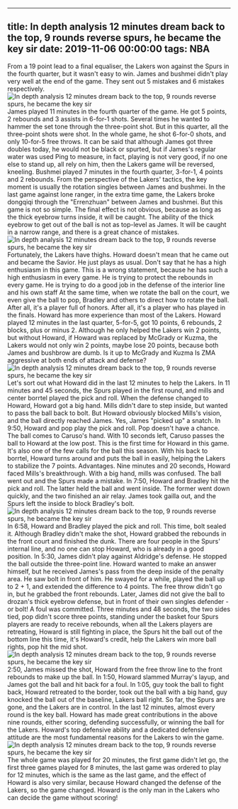 
---
title: In depth analysis 12 minutes dream back to the top, 9 rounds reverse spurs, he became the key sir
date: 2019-11-06 00:00:00
tags:  NBA
---
From a 19 point lead to a final equaliser, the Lakers won against the Spurs in the fourth quarter, but it wasn't easy to win. James and bushmei didn't play very well at the end of the game. They sent out 5 mistakes and 6 mistakes respectively.
![In depth analysis 12 minutes dream back to the top, 9 rounds reverse spurs, he became the key sir](d877dc6a5e7d41d689983c32356aaf9b.jpg)
James played 11 minutes in the fourth quarter of the game. He got 5 points, 2 rebounds and 3 assists in 6-for-1 shots. Several times he wanted to hammer the set tone through the three-point shot. But in this quarter, all the three-point shots were shot. In the whole game, he shot 6-for-0 shots, and only 10-for-5 free throws. It can be said that although James got three doubles today, he would not be black or spurted, but if James's regular water was used Ping to measure, in fact, playing is not very good, if no one else to stand up, all rely on him, then the Lakers game will be reversed, kneeling.
Bushmei played 7 minutes in the fourth quarter, 3-for-1, 4 points and 2 rebounds. From the perspective of the Lakers' tactics, the key moment is usually the rotation singles between James and bushmei. In the last game against lone ranger, in the extra time game, the Lakers broke dongqiqi through the "Errenzhuan" between James and bushmei. But this game is not so simple. The final effect is not obvious, because as long as the thick eyebrow turns inside, it will be caught. The ability of the thick eyebrow to get out of the ball is not as top-level as James. It will be caught in a narrow range, and there is a great chance of mistakes.
![In depth analysis 12 minutes dream back to the top, 9 rounds reverse spurs, he became the key sir](53d122e9721f4a50bd8a789115c25f3c.jpg)
Fortunately, the Lakers have thighs. Howard doesn't mean that he came out and became the Savior. He just plays as usual. Don't say that he has a high enthusiasm in this game. This is a wrong statement, because he has such a high enthusiasm in every game. He is trying to protect the rebounds in every game. He is trying to do a good job in the defense of the interior line and his own staff At the same time, when we rotate the ball on the court, we even give the ball to pop, Bradley and others to direct how to rotate the ball. After all, it's a player full of honors. After all, it's a player who has played in the finals. Howard has more experience than most of the Lakers.
Howard played 12 minutes in the last quarter, 5-for-5, got 10 points, 6 rebounds, 2 blocks, plus or minus 2. Although he only helped the Lakers win 2 points, but without Howard, if Howard was replaced by McGrady or Kuzma, the Lakers would not only win 2 points, maybe lose 20 points, because both James and bushbrow are dumb. Is it up to McGrady and Kuzma Is ZMA aggressive at both ends of attack and defense?
![In depth analysis 12 minutes dream back to the top, 9 rounds reverse spurs, he became the key sir](ab22b621788443e09a30f9be72f8bd85.jpg)
Let's sort out what Howard did in the last 12 minutes to help the Lakers.
In 11 minutes and 45 seconds, the Spurs played in the first round, and mills and center borrtel played the pick and roll. When the defense changed to Howard, Howard got a big hand. Mills didn't dare to step inside, but wanted to pass the ball back to bolt. But Howard obviously blocked Mills's vision, and the ball directly reached James. Yes, James "picked up" a snatch.
In 9:50, Howard and pop play the pick and roll. Pop doesn't have a chance. The ball comes to Caruso's hand. With 10 seconds left, Caruso passes the ball to Howard at the low post. This is the first time for Howard in this game. It's also one of the few calls for the ball this season. With his back to borrtel, Howard turns around and puts the ball in easily, helping the Lakers to stabilize the 7 points. Advantages.
Nine minutes and 20 seconds, Howard faced Mills's breakthrough. With a big hand, mills was confused. The ball went out and the Spurs made a mistake.
In 7:50, Howard and Bradley hit the pick and roll. The latter held the ball and went inside. The former went down quickly, and the two finished an air relay. James took gailla out, and the Spurs left the inside to block Bradley's bolt.
![In depth analysis 12 minutes dream back to the top, 9 rounds reverse spurs, he became the key sir](78444611d2034e74a685eb035afca267.jpg)
In 6:58, Howard and Bradley played the pick and roll. This time, bolt sealed it. Although Bradley didn't make the shot, Howard grabbed the rebounds in the front court and finished the dunk. There are four people in the Spurs' internal line, and no one can stop Howard, who is already in a good position.
In 5:30, James didn't play against Aldridge's defense. He stopped the ball outside the three-point line. Howard wanted to make an answer himself, but he received James's pass from the deep inside of the penalty area. He saw bolt in front of him. He swayed for a while, played the ball up to 2 + 1, and extended the difference to 4 points. The free throw didn't go in, but he grabbed the front rebounds. Later, James did not give the ball to drozan's thick eyebrow defense, but in front of their own singles defender - or bolt! A foul was committed.
Three minutes and 48 seconds, the two sides tied, pop didn't score three points, standing under the basket four Spurs players are ready to receive rebounds, when all the Lakers players are retreating, Howard is still fighting in place, the Spurs hit the ball out of the bottom line this time, it's Howard's credit, help the Lakers win more ball rights, pop hit the mid shot.
![In depth analysis 12 minutes dream back to the top, 9 rounds reverse spurs, he became the key sir](885e76f675544d0b8ca2efbe703f8755.jpg)
2:50, James missed the shot, Howard from the free throw line to the front rebounds to make up the ball. In 1:50, Howard slammed Murray's layup, and James got the ball and hit back for a foul. In 1:05, guy took the ball to fight back, Howard retreated to the border, took out the ball with a big hand, guy knocked the ball out of the baseline, Lakers ball right. So far, the Spurs are gone, and the Lakers are in control.
In the last 12 minutes, almost every round is the key ball. Howard has made great contributions in the above nine rounds, either scoring, defending successfully, or winning the ball for the Lakers. Howard's top defensive ability and a dedicated defensive attitude are the most fundamental reasons for the Lakers to win the game.
![In depth analysis 12 minutes dream back to the top, 9 rounds reverse spurs, he became the key sir](a3b232920f5046df8aaecc37ce9e600d.jpg)
The whole game was played for 20 minutes, the first game didn't let go, the first three games played for 8 minutes, the last game was ordered to play for 12 minutes, which is the same as the last game, and the effect of Howard is also very similar, because Howard changed the defense of the Lakers, so the game changed.
Howard is the only man in the Lakers who can decide the game without scoring!